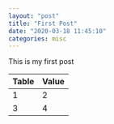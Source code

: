 ```yaml
---
layout: "post"
title: "First Post"
date: "2020-03-18 11:45:10"
categories: misc
---
```


This is my first post

Table | Value
--- | ---
1 | 2
3 | 4
